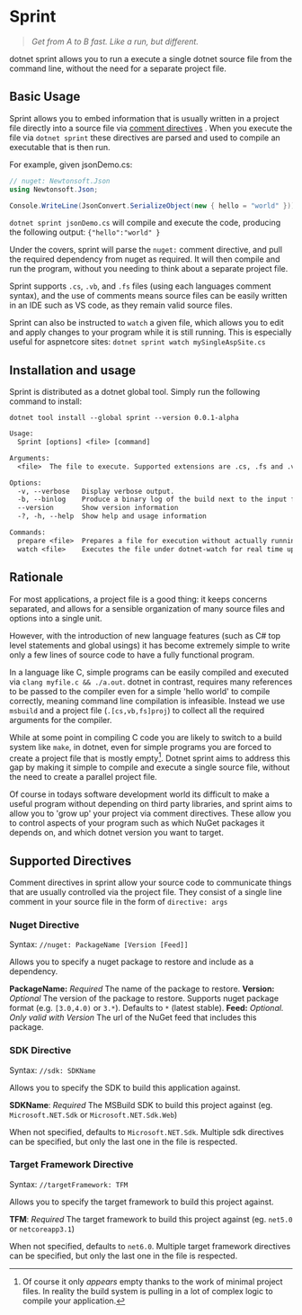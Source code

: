 # Sprint

>_Get from A to B fast. Like a run, but different._

dotnet sprint allows you to run a execute a single dotnet source file from the command line, without the need for a separate project file.

## Basic Usage

Sprint allows you to embed information that is usually written in a project file directly into a source file via [comment directives](#supported-directives) . When you execute the file via `dotnet sprint` these directives are parsed and used to compile an executable that is then run.

For example, given jsonDemo.cs:

```cs
// nuget: Newtonsoft.Json
using Newtonsoft.Json;

Console.WriteLine(JsonConvert.SerializeObject(new { hello = "world" }));
```

`dotnet sprint jsonDemo.cs` will compile and execute the code, producing the following output: `{"hello":"world" }`

Under the covers, sprint will parse the `nuget:` comment directive, and pull the required dependency from nuget as required. It will then compile and run the program, without you needing to think about a separate project file.

Sprint supports `.cs`, `.vb`, and `.fs` files (using each languages comment syntax), and the use of comments means source files can be easily written in an IDE such as VS code, as they remain valid source files. 

Sprint can also be instructed to `watch` a given file, which allows you to edit and apply changes to your program while it is still running. This is especially useful for aspnetcore sites: `dotnet sprint watch mySingleAspSite.cs`

## Installation and usage

Sprint is distributed as a dotnet global tool. Simply run the following command to install:

```text
dotnet tool install --global sprint --version 0.0.1-alpha
```

```txt
Usage:
  Sprint [options] <file> [command]

Arguments:
  <file>  The file to execute. Supported extensions are .cs, .fs and .vb

Options:
  -v, --verbose   Display verbose output.
  -b, --binlog    Produce a binary log of the build next to the input file. Useful for debugging.
  --version       Show version information
  -?, -h, --help  Show help and usage information

Commands:
  prepare <file>  Prepares a file for execution without actually running it.
  watch <file>    Executes the file under dotnet-watch for real time updates.
```

## Rationale

For most applications, a project file is a good thing: it keeps concerns separated, and allows for a sensible organization of many source files and options into a single unit. 

However, with the introduction of new language features (such as C# top level statements and global usings) it has become extremely simple to write only a few lines of source code to have a fully functional program.

In a language like C, simple programs can be easily compiled and executed via `clang myfile.c && ./a.out`. dotnet in contrast, requires many references to be passed to the compiler even for a simple 'hello world' to compile correctly, meaning command line compilation is infeasible. Instead we use `msbuild` and a project file (`.[cs,vb,fs]proj`) to collect all the required arguments for the compiler.

While at some point in compiling C code you are likely to switch to a build system like `make`, in dotnet, even for simple programs you are forced to create a project file that is mostly empty[^1]. Dotnet sprint aims to address this gap by making it simple to compile and execute a single source file, without the need to create a parallel project file.

Of course in todays software development world its difficult to make a useful program without depending on third party libraries, and sprint aims to allow you to 'grow up' your project via comment directives. These allow you to control aspects of your program such as which NuGet packages it depends on, and which dotnet version you want to target.

[^1]: Of course it only _appears_ empty thanks to the work of minimal project files. In reality the build system is pulling in a lot of complex logic to compile your application.

## Supported Directives

Comment directives in sprint allow your source code to communicate things that are usually controlled via the project file. They consist of a single line comment in your source file in the form of `directive: args`

### Nuget Directive

Syntax: `//nuget: PackageName [Version [Feed]]`

Allows you to specify a nuget package to restore and include as a dependency.

**PackageName:** _Required_ The name of the package to restore.
**Version:**  _Optional_ The version of the package to restore. Supports nuget package format (e.g. `[3.0,4.0)` or `3.*`). Defaults to `*` (latest stable).
**Feed:** _Optional. Only valid with Version_ The url of the NuGet feed that includes this package.

### SDK Directive

Syntax: `//sdk: SDKName`

Allows you to specify the SDK to build this application against.

**SDKName**: _Required_ The MSBuild SDK to build this project against (eg. `Microsoft.NET.Sdk` or `Microsoft.NET.Sdk.Web`)

When not specified, defaults to `Microsoft.NET.Sdk`. Multiple sdk directives can be specified, but only the last one in the file is respected.

### Target Framework Directive

Syntax: `//targetFramework: TFM`

Allows you to specify the target framework to build this project against. 

**TFM**: _Required_ The target framework to build this project against (eg. `net5.0` or `netcoreapp3.1`)

When not specified, defaults to `net6.0`. Multiple target framework directives can be specified, but only the last one in the file is respected.
